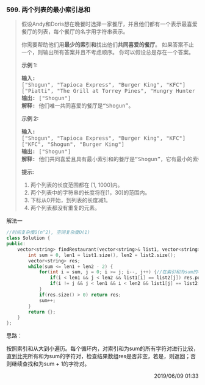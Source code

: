 ### 599. 两个列表的最小索引总和

> <div class="content__2ebE"><p>假设Andy和Doris想在晚餐时选择一家餐厅，并且他们都有一个表示最喜爱餐厅的列表，每个餐厅的名字用字符串表示。</p>
> 
> <p>你需要帮助他们用<strong>最少的索引和</strong>找出他们<strong>共同喜爱的餐厅</strong>。 如果答案不止一个，则输出所有答案并且不考虑顺序。 你可以假设总是存在一个答案。</p>
> 
> <p><strong>示例 1:</strong></p>
> 
> <pre><strong>输入:</strong>
> ["Shogun", "Tapioca Express", "Burger King", "KFC"]
> ["Piatti", "The Grill at Torrey Pines", "Hungry Hunter Steakhouse", "Shogun"]
> <strong>输出:</strong> ["Shogun"]
> <strong>解释:</strong> 他们唯一共同喜爱的餐厅是“Shogun”。
> </pre>
> 
> <p><strong>示例 2:</strong></p>
> 
> <pre><strong>输入:</strong>
> ["Shogun", "Tapioca Express", "Burger King", "KFC"]
> ["KFC", "Shogun", "Burger King"]
> <strong>输出:</strong> ["Shogun"]
> <strong>解释:</strong> 他们共同喜爱且具有最小索引和的餐厅是“Shogun”，它有最小的索引和1(0+1)。
> </pre>
> 
> <p><strong>提示:</strong></p>
> 
> <ol>
> 	<li>两个列表的长度范围都在&nbsp;[1, 1000]内。</li>
> 	<li>两个列表中的字符串的长度将在[1，30]的范围内。</li>
> 	<li>下标从0开始，到列表的长度减1。</li>
> 	<li>两个列表都没有重复的元素。</li>
> </ol>
> </div>

解法一
```cpp
//时间复杂度O(n^2), 空间复杂度O(1)
class Solution {
public:
    vector<string> findRestaurant(vector<string>& list1, vector<string>& list2) {
        int sum = 0, len1 = list1.size(), len2 = list2.size();
        vector<string> res;
        while(sum <= len1 + len2 - 2) {
            for(int i = sum, j = 0; i >= j; i--, j++) {//在索引和为sum的字符对中寻找
                if(i < len1 && j < len2 && list1[i] == list2[j]) res.push_back(list1[i]);
                if(i != j && j < len1 && i < len2 && list1[j] == list2[i]) res.push_back(list1[j]);
            }
            if(res.size() > 0) return res;
            sum++;
        }
        return {};
    }
};
```

思路：

按照索引和从大到小遍历。每个循环内，对索引和为sum的所有字符对进行比较，直到比完所有和为sum的字符对，检查结果数组res是否非空，若是，则返回；否则继续查找和为sum + 1的字符对。

<div style="text-align: right"> 2019/06/09 01:33 </div>